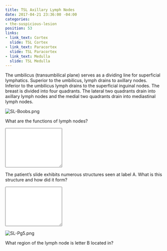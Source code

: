 ```yaml
---
title: TSL Axillary Lymph Nodes
date: 2017-04-21 23:36:00 -04:00
categories:
- the-suspicious-lesion
position: 53
links:
- link_text: Cortex
  slide: TSL Cortex
- link_text: Paracortex
  slide: TSL Paracortex
- link_text: Medulla
  slide: TSL Medulla
---
```


The umbilicus (transumbilical plane) serves as a dividing line for superficial lymphatics. Superior to the umbilicus, lymph drains to axillary nodes. Inferior to the umbilicus lymph drains to the superficial inguinal nodes. The breast is divided into four quadrants. The lateral two quadrants drain into axillary lymph nodes and the medial two quadrants drain into mediastinal lymph nodes.

![SL-Boobs.png](/uploads/SL-Boobs.png)

What are the functions of lymph nodes?

<div class="form-group"><textarea class="form-control" rows="8"></textarea></div>

The patient’s slide exhibits numerous structures seen at label A. What is this structure and how did it form?

<div class="form-group"><textarea class="form-control" rows="8"></textarea></div>

![SL-Pg5.png](/uploads/SL-Pg5.png)

What region of the lymph node is letter B located in?